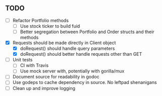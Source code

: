 ## TODO
* [ ] Refactor Portfolio methods
  * [ ] Use stock ticker to build fuid
  * [ ] Better segregation between Portfolio and Order structs and their methods
* [x] Requests should be made directly in Client object
  * [x] doRequest() should handle query parameters
  * [x] doRequest() should better handle requests other than GET
* [ ] Unit tests
  * [ ] CI with Travis
  * [ ] Use mock server with, potentially with gorilla/mux
* [ ] Document source for readability in godoc
* [ ] Use godeps to cache dependency in source. No leftpad shenanigans
* [ ] Clean up  and improve logging
